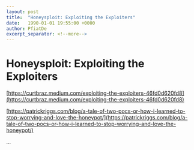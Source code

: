 ```yaml
---
layout: post
title:  "Honeysploit: Exploiting the Exploiters"
date:   1990-01-01 19:55:00 +0000
author: PfiatDe
excerpt_separator: <!--more-->
---
```


# Honeysploit: Exploiting the Exploiters

[https://curtbraz.medium.com/exploiting-the-exploiters-46fd0d620fd8](https://curtbraz.medium.com/exploiting-the-exploiters-46fd0d620fd8)

[https://patrickriggs.com/blog/a-tale-of-two-pocs-or-how-i-learned-to-stop-worrying-and-love-the-honeypot/](https://patrickriggs.com/blog/a-tale-of-two-pocs-or-how-i-learned-to-stop-worrying-and-love-the-honeypot/)

...
<!--more-->
